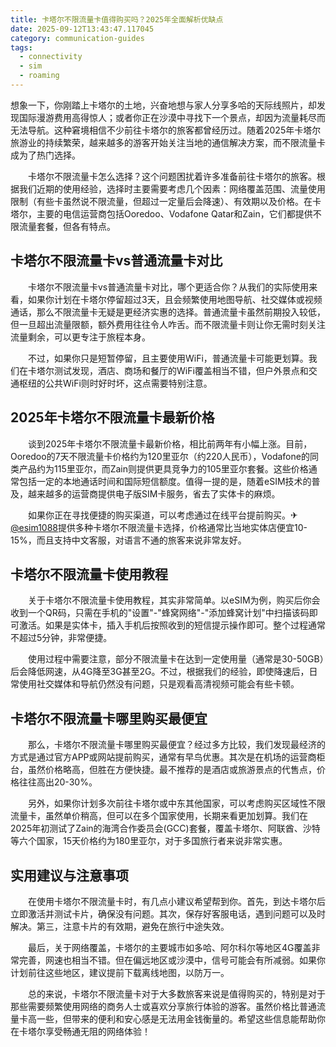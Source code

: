 ```yaml
---
title: 卡塔尔不限流量卡值得购买吗？2025年全面解析优缺点
date: 2025-09-12T13:43:47.117045
category: communication-guides
tags:
  - connectivity
  - sim
  - roaming
---
```


想象一下，你刚踏上卡塔尔的土地，兴奋地想与家人分享多哈的天际线照片，却发现国际漫游费用高得惊人；或者你正在沙漠中寻找下一个景点，却因为流量耗尽而无法导航。这种窘境相信不少前往卡塔尔的旅客都曾经历过。随着2025年卡塔尔旅游业的持续繁荣，越来越多的游客开始关注当地的通信解决方案，而不限流量卡成为了热门选择。

　　卡塔尔不限流量卡怎么选择？这个问题困扰着许多准备前往卡塔尔的旅客。根据我们近期的使用经验，选择时主要需要考虑几个因素：网络覆盖范围、流量使用限制（有些卡虽然说不限流量，但超过一定量后会降速）、有效期以及价格。在卡塔尔，主要的电信运营商包括Ooredoo、Vodafone Qatar和Zain，它们都提供不限流量套餐，但各有特点。

## 卡塔尔不限流量卡vs普通流量卡对比

　　卡塔尔不限流量卡vs普通流量卡对比，哪个更适合你？从我们的实际使用来看，如果你计划在卡塔尔停留超过3天，且会频繁使用地图导航、社交媒体或视频通话，那么不限流量卡无疑是更经济实惠的选择。普通流量卡虽然前期投入较低，但一旦超出流量限额，额外费用往往令人咋舌。而不限流量卡则让你无需时刻关注流量剩余，可以更专注于旅程本身。

　　不过，如果你只是短暂停留，且主要使用WiFi，普通流量卡可能更划算。我们在卡塔尔测试发现，酒店、商场和餐厅的WiFi覆盖相当不错，但户外景点和交通枢纽的公共WiFi则时好时坏，这点需要特别注意。

## 2025年卡塔尔不限流量卡最新价格

　　谈到2025年卡塔尔不限流量卡最新价格，相比前两年有小幅上涨。目前，Ooredoo的7天不限流量卡价格约为120里亚尔（约220人民币），Vodafone的同类产品约为115里亚尔，而Zain则提供更具竞争力的105里亚尔套餐。这些价格通常包括一定的本地通话时间和国际短信额度。值得一提的是，随着eSIM技术的普及，越来越多的运营商提供电子版SIM卡服务，省去了实体卡的麻烦。

　　如果你正在寻找便捷的购买渠道，可以考虑通过在线平台提前购买。✈[@esim1088](https://t.me/s/esim1088)提供多种卡塔尔不限流量卡选择，价格通常比当地实体店便宜10-15%，而且支持中文客服，对语言不通的旅客来说非常友好。

## 卡塔尔不限流量卡使用教程

　　关于卡塔尔不限流量卡使用教程，其实非常简单。以eSIM为例，购买后你会收到一个QR码，只需在手机的"设置"-"蜂窝网络"-"添加蜂窝计划"中扫描该码即可激活。如果是实体卡，插入手机后按照收到的短信提示操作即可。整个过程通常不超过5分钟，非常便捷。

　　使用过程中需要注意，部分不限流量卡在达到一定使用量（通常是30-50GB）后会降低网速，从4G降至3G甚至2G。不过，根据我们的经验，即使降速后，日常使用社交媒体和导航仍然没有问题，只是观看高清视频可能会有些卡顿。

## 卡塔尔不限流量卡哪里购买最便宜

　　那么，卡塔尔不限流量卡哪里购买最便宜？经过多方比较，我们发现最经济的方式是通过官方APP或网站提前购买，通常有早鸟优惠。其次是在机场的运营商柜台，虽然价格略高，但胜在方便快捷。最不推荐的是酒店或旅游景点的代售点，价格往往高出20-30%。

　　另外，如果你计划多次前往卡塔尔或中东其他国家，可以考虑购买区域性不限流量卡，虽然单价稍高，但可以在多个国家使用，长期来看更加划算。我们在2025年初测试了Zain的海湾合作委员会(GCC)套餐，覆盖卡塔尔、阿联酋、沙特等六个国家，15天价格约为180里亚尔，对于多国旅行者来说非常实惠。

## 实用建议与注意事项

　　在使用卡塔尔不限流量卡时，有几点小建议希望帮到你。首先，到达卡塔尔后立即激活并测试卡片，确保没有问题。其次，保存好客服电话，遇到问题可以及时解决。第三，注意卡片的有效期，避免在旅行中途失效。

　　最后，关于网络覆盖，卡塔尔的主要城市如多哈、阿尔科尔等地区4G覆盖非常完善，网速也相当不错。但在偏远地区或沙漠中，信号可能会有所减弱。如果你计划前往这些地区，建议提前下载离线地图，以防万一。

　　总的来说，卡塔尔不限流量卡对于大多数旅客来说是值得购买的，特别是对于那些需要频繁使用网络的商务人士或喜欢分享旅行体验的游客。虽然价格比普通流量卡高一些，但带来的便利和安心感是无法用金钱衡量的。希望这些信息能帮助你在卡塔尔享受畅通无阻的网络体验！
